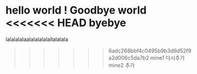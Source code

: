 hello world !
Goodbye world
<<<<<<< HEAD
byebye
=======
lalalalalaalalalalalallalalala
>>>>>>> 6adc268bbf4c0495b9b3d9d52f9a2d006c5da7b2
mine1 다시추가
mine2 추가